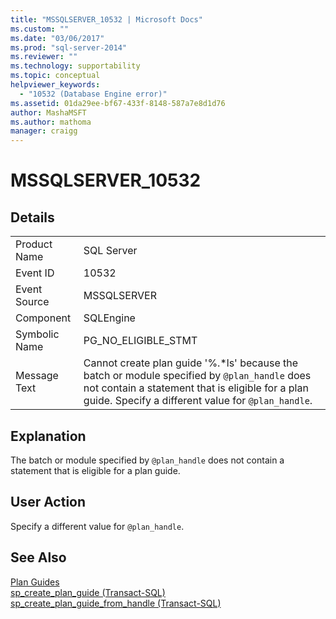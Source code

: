 ```yaml
---
title: "MSSQLSERVER_10532 | Microsoft Docs"
ms.custom: ""
ms.date: "03/06/2017"
ms.prod: "sql-server-2014"
ms.reviewer: ""
ms.technology: supportability
ms.topic: conceptual
helpviewer_keywords: 
  - "10532 (Database Engine error)"
ms.assetid: 01da29ee-bf67-433f-8148-587a7e8d1d76
author: MashaMSFT
ms.author: mathoma
manager: craigg
---
```

# MSSQLSERVER_10532
    
## Details  
  
|||  
|-|-|  
|Product Name|SQL Server|  
|Event ID|10532|  
|Event Source|MSSQLSERVER|  
|Component|SQLEngine|  
|Symbolic Name|PG_NO_ELIGIBLE_STMT|  
|Message Text|Cannot create plan guide '%.\*ls' because the batch or module specified by `@plan_handle` does not contain a statement that is eligible for a plan guide. Specify a different value for `@plan_handle`.|  
  
## Explanation  
 The batch or module specified by `@plan_handle` does not contain a statement that is eligible for a plan guide.  
  
## User Action  
 Specify a different value for `@plan_handle`.  
  
## See Also  
 [Plan Guides](../performance/plan-guides.md)   
 [sp_create_plan_guide &#40;Transact-SQL&#41;](/sql/relational-databases/system-stored-procedures/sp-create-plan-guide-transact-sql)   
 [sp_create_plan_guide_from_handle &#40;Transact-SQL&#41;](/sql/relational-databases/system-stored-procedures/sp-create-plan-guide-from-handle-transact-sql)  
  
  
